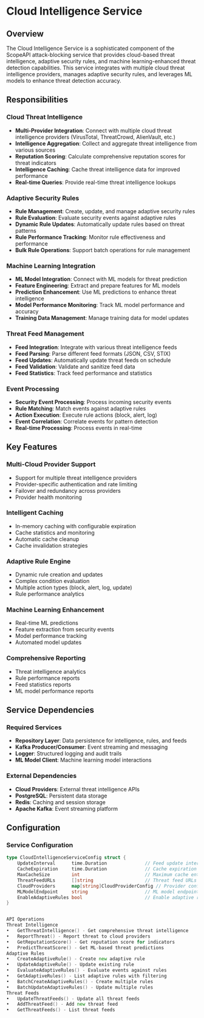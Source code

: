 # Cloud Intelligence Service

## Overview

The Cloud Intelligence Service is a sophisticated component of the ScopeAPI attack-blocking service that provides cloud-based threat intelligence, adaptive security rules, and machine learning-enhanced threat detection capabilities. This service integrates with multiple cloud threat intelligence providers, manages adaptive security rules, and leverages ML models to enhance threat detection accuracy.

## Responsibilities

### Cloud Threat Intelligence
- **Multi-Provider Integration**: Connect with multiple cloud threat intelligence providers (VirusTotal, ThreatCrowd, AlienVault, etc.)
- **Intelligence Aggregation**: Collect and aggregate threat intelligence from various sources
- **Reputation Scoring**: Calculate comprehensive reputation scores for threat indicators
- **Intelligence Caching**: Cache threat intelligence data for improved performance
- **Real-time Queries**: Provide real-time threat intelligence lookups

### Adaptive Security Rules
- **Rule Management**: Create, update, and manage adaptive security rules
- **Rule Evaluation**: Evaluate security events against adaptive rules
- **Dynamic Rule Updates**: Automatically update rules based on threat patterns
- **Rule Performance Tracking**: Monitor rule effectiveness and performance
- **Bulk Rule Operations**: Support batch operations for rule management

### Machine Learning Integration
- **ML Model Integration**: Connect with ML models for threat prediction
- **Feature Engineering**: Extract and prepare features for ML models
- **Prediction Enhancement**: Use ML predictions to enhance threat intelligence
- **Model Performance Monitoring**: Track ML model performance and accuracy
- **Training Data Management**: Manage training data for model updates

### Threat Feed Management
- **Feed Integration**: Integrate with various threat intelligence feeds
- **Feed Parsing**: Parse different feed formats (JSON, CSV, STIX)
- **Feed Updates**: Automatically update threat feeds on schedule
- **Feed Validation**: Validate and sanitize feed data
- **Feed Statistics**: Track feed performance and statistics

### Event Processing
- **Security Event Processing**: Process incoming security events
- **Rule Matching**: Match events against adaptive rules
- **Action Execution**: Execute rule actions (block, alert, log)
- **Event Correlation**: Correlate events for pattern detection
- **Real-time Processing**: Process events in real-time

## Key Features

### Multi-Cloud Provider Support
- Support for multiple threat intelligence providers
- Provider-specific authentication and rate limiting
- Failover and redundancy across providers
- Provider health monitoring

### Intelligent Caching
- In-memory caching with configurable expiration
- Cache statistics and monitoring
- Automatic cache cleanup
- Cache invalidation strategies

### Adaptive Rule Engine
- Dynamic rule creation and updates
- Complex condition evaluation
- Multiple action types (block, alert, log, update)
- Rule performance analytics

### Machine Learning Enhancement
- Real-time ML predictions
- Feature extraction from security events
- Model performance tracking
- Automated model updates

### Comprehensive Reporting
- Threat intelligence analytics
- Rule performance reports
- Feed statistics reports
- ML model performance reports

## Service Dependencies

### Required Services
- **Repository Layer**: Data persistence for intelligence, rules, and feeds
- **Kafka Producer/Consumer**: Event streaming and messaging
- **Logger**: Structured logging and audit trails
- **ML Model Client**: Machine learning model interactions

### External Dependencies
- **Cloud Providers**: External threat intelligence APIs
- **PostgreSQL**: Persistent data storage
- **Redis**: Caching and session storage
- **Apache Kafka**: Event streaming platform

## Configuration

### Service Configuration
```go
type CloudIntelligenceServiceConfig struct {
    UpdateInterval      time.Duration              // Feed update interval
    CacheExpiration     time.Duration              // Cache expiration time
    MaxCacheSize        int                        // Maximum cache entries
    ThreatFeedURLs      []string                   // Threat feed URLs
    CloudProviders      map[string]CloudProviderConfig // Provider configs
    MLModelEndpoint     string                     // ML model endpoint
    EnableAdaptiveRules bool                       // Enable adaptive rules
}


API Operations
Threat Intelligence
•	GetThreatIntelligence() - Get comprehensive threat intelligence
•	ReportThreat() - Report threat to cloud providers
•	GetReputationScore() - Get reputation score for indicators
•	PredictThreatScore() - Get ML-based threat predictions
Adaptive Rules
•	CreateAdaptiveRule() - Create new adaptive rule
•	UpdateAdaptiveRule() - Update existing rule
•	EvaluateAdaptiveRules() - Evaluate events against rules
•	GetAdaptiveRules() - List adaptive rules with filtering
•	BatchCreateAdaptiveRules() - Create multiple rules
•	BatchUpdateAdaptiveRules() - Update multiple rules
Threat Feeds
•	UpdateThreatFeeds() - Update all threat feeds
•	AddThreatFeed() - Add new threat feed
•	GetThreatFeeds() - List threat feeds

